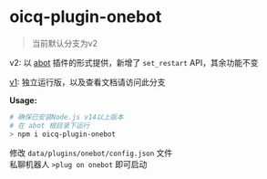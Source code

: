 # oicq-plugin-onebot

> 当前默认分支为v2

v2: 以 [abot](https://github.com/takayama-lily/abot) 插件的形式提供，新增了 `set_restart` API，其余功能不变

[v1](https://github.com/takayama-lily/node-onebot/tree/master): 独立运行版，以及查看文档请访问此分支

**Usage:**

```bash
# 确保已安装Node.js v14以上版本
# 在 abot 根目录下运行
> npm i oicq-plugin-onebot
```

修改 `data/plugins/onebot/config.json` 文件  
私聊机器人 `>plug on onebot` 即可启动
